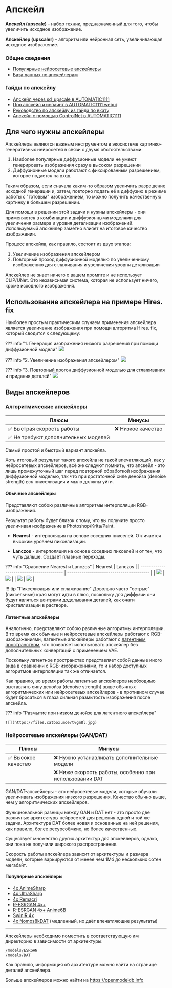 # Апскейл

**Апскейл (upscale)** - набор техник, предназначенный для того, чтобы увеличить исходное изображение.  

**Апскейлер (upscaler)** - алгоритм или нейронная сеть, увеличивающая исходное изображение.  

### Общие сведения
* [Популярные нейросетевые апскейлеры](./#популярные-апскейлеры)  
* [База данных по апскейлерам](https://openmodeldb.info)  

### Гайды по апскейлу
* [Апскейл через sd_upscale в AUTOMATIC1111](https://rentry.co/sd__upscale)  
* [Про апскейл и инпаинт в AUTOMATIC1111 webui](https://rentry.co/SD_upscale)  
* [Руководство по апскейлу из гайда по вкату](https://rentry.co/2ch_nai_guide#апскейл)  
* [Апскейл с помощью ControlNet в AUTOMATIC1111](https://rentry.co/UpscaleByControl)  

## Для чего нужны апскейлеры

Апскейлеры являются важным инструментом в экосистеме картинко-генеративных нейросетей в связи с двумя обстоятельствами:  

1. Наиболее популярные диффузионные модели не умеют генерировать изображения сразу в высоком разрешении  
2. Диффузионные модели работают с фиксированным разрешением, которое подается на вход  

Таким образом, если сначала каким-то образом увеличить разрешение исходной генерации и, затем, повторно подать её в диффузию в режиме работы с "готовым" изображением, то можно получить качественную картинку в большем разрешении.

Для помощи в решении этой задачи и нужны апскейлеры - они применяются в комбинации и диффузионными моделями для увеличения размера и уровня детализации изображений. Используемый апскейлер заметно влияет на итоговое качество изображения. 

Процесс апскейла, как правило, состоит из двух этапов:  

1. Увеличение изображения апскейлером  
2. Повторный проход диффузионной моделью по увеличенному изображению для сглаживания и увеличения уровня детализации  

Апскейлер не знает ничего о вашем промпте и не использует CLIP/UNet. Это независимая система, которая не использует ничего, кроме исходного изображения.

## Использование апскейлера на примере Hires. fix

Наиболее простым практическим случаем применения апскейлера является увеличение изображения при помощи алгоритма Hires. fix, который сводится к следующему:  

??? info "1. Генерация изображения низкого разрешения при помощи диффузионной модели"
    ![](https://files.catbox.moe/sny1zh.png)

??? info "2. Увеличение изображения апскейлером"
    ![](https://files.catbox.moe/iwnxnl.jpg)

??? info "3. Повторный прогон диффузионной моделью для сглаживания и придания деталей"
    ![](https://files.catbox.moe/kjkmuw.jpg)

## Виды апскейлеров

### Алгоритмические апскейлеры

| Плюсы                               | Минусы            |
| ----------------------------------- | ----------------- |
| ✅ Быстрая скорость работы           | ❌ Низкое качество |
| ✅ Не требуют дополнительных моделей |                   |

Самый простой и быстрый вариант апскейла.

Хоть итоговый результат такого апскейла не такой впечатляющий, как у нейросетевых апскейлеров, всё же следуют помнить, что апскейл - это лишь промежуточный шаг перед повторной обработкой изображения диффузионной моделью, так что при достаточной силе денойза (denoise strength) вся пикселизация и мыло должны уйти.

#### Обычные апскейлеры
Представляют собою различные алгоритмы интерполяции RGB-изображений.

Результат работы будет близок к тому, что вы получите просто увеличивая изображение в Photoshop/Krita/Paint.

* **Nearest** - интерполяция на основе соседних пикселей. Отличается высоким уровнем пикселизации.

* **Lanczos** - интерполяция на основе соседних пикселей и от тех, что чуть дальше. Создаёт плавные переходы.

??? info "Сравнение Nearest и Lanczos"
    | Nearest                                  | Lanczos                                  |
    | ---------------------------------------- | ---------------------------------------- |
    | ![](https://files.catbox.moe/pibo2o.png) | ![](https://files.catbox.moe/f57bud.png) |
    | ![](https://files.catbox.moe/adozji.png) | ![](https://files.catbox.moe/nxbsmr.png) |


!!! tip "Пикселизация или сглаживание"
    Довольно часто "острые" (пиксельные) края могут идти в плюс, поскольку для диффузии они будут являться центрами доделывания деталей, как очаги кристаллизации в растворе.

#### Латентные апскейлеры
Аналогично, представляют собою различные алгоритмы интерполяции. В то время как обычные и нейросетевые апскейлеры работают с RGB-изображениями, латентные апскейлеры работают с [латентным пространством](./vae.md), что позволяет использовать апскейлер без дополнительных конвертаций с применением VAE.

Поскольку латентное пространство представляет собой данные иного вида в сравнении с RGB-изображениями, то и набор доступных алгоритмов интерполяции так же отличается.

Как правило, во время работы латентных апскейлеров необходимо выставлять силу денойза (denoise strength) выше обычных алгоритмических или нейросетевых апскейлеров - в противном случае будет бросаться в глаза сильная размытость изображения после апскейла. 

??? info "Размытие при низком денойзе для латентного апскейлера"

    ![](https://files.catbox.moe/tvgm8l.jpg)

### Нейросетевые апскейлеры (GAN/DAT)

| Плюсы              | Минусы                                      |
| ------------------ | ------------------------------------------- |
| ✅ Высокое качество | ❌ Нужно устанавливать дополнительные модели |
|                     | ❌ Ниже скорость работы, особенно при использовании DAT |

GAN/DAT-апскейлеры - это нейросетевые модели, которые обучали увеличивать изображения низкого разрешения. Качество обычно выше, чем у алгоритмических апскейлеров.

Функциональной разницы между GAN и DAT нет - это просто две различные архитектуры нейросетей для решения одной и той же задачи. Архитектура DAT более новая и основанные на ней решения, как правило, более ресурсоёмкие, но более качественные.

Существует множество других архитектур для апскейлеров, однако, они пока не получили широкого распространения.

Скорость работы апскейлера зависит от архитектуры и размера модели, которые варьируются от менее чем 1Мб до нескольких сотен мегабайт.

#### Популярные апскейлеры  

* [4x AnimeSharp](https://openmodeldb.info/models/4x-AnimeSharp)  
* [4x UltraSharp](https://openmodeldb.info/models/4x-UltraSharp)  
* [4x Remacri](https://openmodeldb.info/models/4x-Remacri)  
* [R-ESRGAN 4x+](https://openmodeldb.info/models/4x-realesrgan-x4plus)  
* [R-ESRGAN 4x+ Anime6B](https://openmodeldb.info/models/4x-realesrgan-x4plus-anime-6b)  
* [SwinIR 4x](https://openmodeldb.info/models/4x-classicalSR-DF2K-s64w8-SwinIR-M)  
* [4x Nomos8kDAT](https://openmodeldb.info/models/4x-Nomos8kDAT) (медленный, но даёт впечатляющие результаты)  

---

Апскейлеры необходимо поместить в соответствующую им директорию в зависимости от архитектуры:

```
/models/ESRGAN
/models/DAT
```

Как правило, информация об архитектуре можно найти на странице деталей апскейлера.

Больше апскейлеров можно найти на <https://openmodeldb.info>